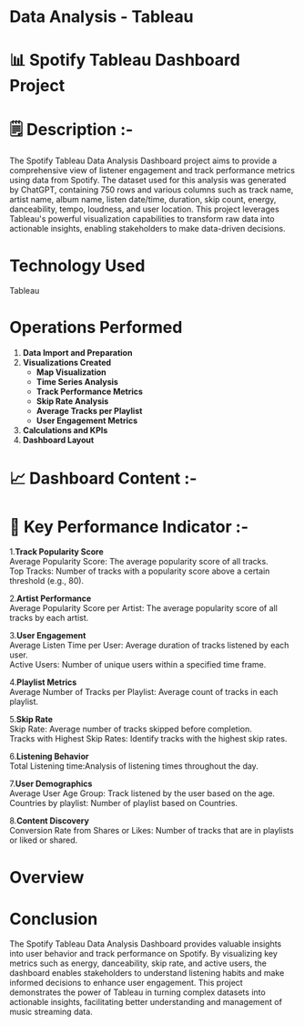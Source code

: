 # Data Analysis - Tableau
# 📊 Spotify Tableau Dashboard Project
# 🗒 Description :-
The Spotify Tableau Data Analysis Dashboard project aims to provide a comprehensive view of listener engagement and track performance metrics using data from Spotify. The dataset used for this analysis was generated by ChatGPT, containing 750 rows and various columns such as track name, artist name, album name, listen date/time, duration, skip count, energy, danceability, tempo, loudness, and user location. This project leverages Tableau's powerful visualization capabilities to transform raw data into actionable insights, enabling stakeholders to make data-driven decisions.

# Technology Used  
Tableau

# Operations Performed

1. **Data Import and Preparation**
2. **Visualizations Created**
   - **Map Visualization**
   - **Time Series Analysis**
   - **Track Performance Metrics**
   - **Skip Rate Analysis**
   - **Average Tracks per Playlist**
   - **User Engagement Metrics**
4. **Calculations and KPIs**
5. **Dashboard Layout**

# 📈 Dashboard Content :-
# 🔑 Key Performance Indicator :-
1.**Track Popularity Score**             
Average Popularity Score: The average popularity score of all tracks.          
Top Tracks: Number of tracks with a popularity score above a certain threshold (e.g., 80).

2.**Artist Performance**                 
Average Popularity Score per Artist: The average popularity score of all tracks by each artist.

3.**User Engagement**                    
Average Listen Time per User: Average duration of tracks listened by each user.                                    
Active Users: Number of unique users within a specified time frame.

4.**Playlist Metrics**                   
Average Number of Tracks per Playlist: Average count of tracks in each playlist.

5.**Skip Rate**                          
Skip Rate: Average number of tracks skipped before completion.               
Tracks with Highest Skip Rates: Identify tracks with the highest skip rates.

6.**Listening Behavior**                 
Total Listening time:Analysis of listening times throughout the day.

7.**User Demographics**                  
Average User Age Group: Track listened by the user based on the age.            
Countries by playlist: Number of playlist based on Countries. 

8.**Content Discovery**                  
Conversion Rate from Shares or Likes: Number of tracks that are in playlists or liked or shared.

# Overview

# Conclusion

The Spotify Tableau Data Analysis Dashboard provides valuable insights into user behavior and track performance on Spotify. By visualizing key metrics such as energy, danceability, skip rate, and active users, the dashboard enables stakeholders to understand listening habits and make informed decisions to enhance user engagement. This project demonstrates the power of Tableau in turning complex datasets into actionable insights, facilitating better understanding and management of music streaming data.
